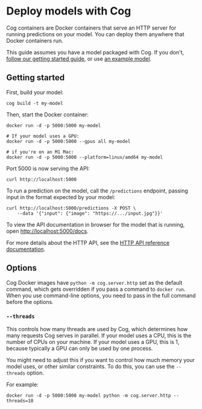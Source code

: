 # Deploy models with Cog

Cog containers are Docker containers that serve an HTTP server for running predictions on your model. You can deploy them anywhere that Docker containers run.

This guide assumes you have a model packaged with Cog. If you don't, [follow our getting started guide](getting-started-own-model.md), or use [an example model](https://github.com/boomx/cog-examples).

## Getting started

First, build your model:

    cog build -t my-model

Then, start the Docker container:

    docker run -d -p 5000:5000 my-model

    # If your model uses a GPU:
    docker run -d -p 5000:5000 --gpus all my-model

    # if you're on an M1 Mac:
    docker run -d -p 5000:5000 --platform=linux/amd64 my-model

Port 5000 is now serving the API:

    curl http://localhost:5000

To run a prediction on the model, call the `/predictions` endpoint, passing input in the format expected by your model:

    curl http://localhost:5000/predictions -X POST \
        --data '{"input": {"image": "https://.../input.jpg"}}'

To view the API documentation in browser for the model that is running, open [http://localhost:5000/docs](http://localhost:5000/docs).

For more details about the HTTP API, see the [HTTP API reference documentation](http.md).

## Options

Cog Docker images have `python -m cog.server.http` set as the default command, which gets overridden if you pass a command to `docker run`. When you use command-line options, you need to pass in the full command before the options.

### `--threads`

This controls how many threads are used by Cog, which determines how many requests Cog serves in parallel. If your model uses a CPU, this is the number of CPUs on your machine. If your model uses a GPU, this is 1, because typically a GPU can only be used by one process.

You might need to adjust this if you want to control how much memory your model uses, or other similar constraints. To do this, you can use the `--threads` option.

For example:

    docker run -d -p 5000:5000 my-model python -m cog.server.http --threads=10
